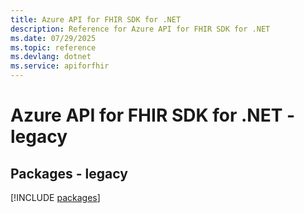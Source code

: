 ```yaml
---
title: Azure API for FHIR SDK for .NET
description: Reference for Azure API for FHIR SDK for .NET
ms.date: 07/29/2025
ms.topic: reference
ms.devlang: dotnet
ms.service: apiforfhir
---
```

# Azure API for FHIR SDK for .NET - legacy
## Packages - legacy
[!INCLUDE [packages](api-for-fhir-index.md)]